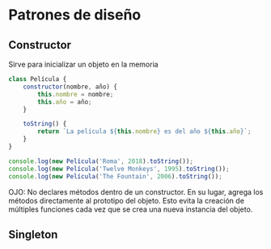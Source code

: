 # Patrones de diseño
## Constructor
Sirve para inicializar un objeto en la memoria

```js
class Película {
    constructor(nombre, año) {
        this.nombre = nombre;
        this.año = año;
    }

    toString() {
        return `La película ${this.nombre} es del año ${this.año}`;
    }
}

console.log(new Película('Roma', 2018).toString());
console.log(new Película('Twelve Monkeys', 1995).toString());
console.log(new Película('The Fountain', 2006).toString());
```
OJO: No declares métodos dentro de un constructor. En su lugar, agrega los métodos directamente al prototipo del objeto. Esto evita la creación de múltiples funciones cada vez que se crea una nueva instancia del objeto.

## Singleton